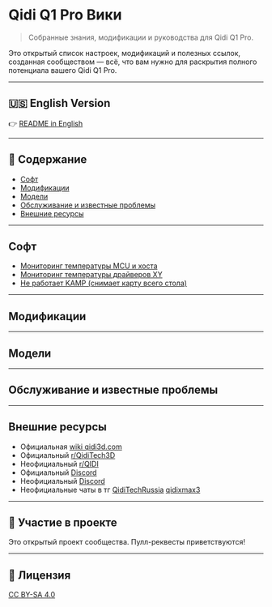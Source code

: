 # Qidi Q1 Pro Вики

> Собранные знания, модификации и руководства для Qidi Q1 Pro.

Это открытый список настроек, модификаций и полезных ссылок, созданная сообществом — всё, что вам нужно для раскрытия полного потенциала вашего Qidi Q1 Pro.

---

## 🇺🇸 English Version

👉 [README in English](README.md)

---

## 📑 Содержание

- [Софт](#софт)
- [Модификации](#модификации)
- [Модели](#Модели)
- [Обслуживание и известные проблемы](#обслуживание-и-известные-проблемы)
- [Внешние ресурсы](#внешние-ресурсы)

---

## Софт
- [Мониторинг температуры MCU и хоста](docs/ru/host-temp-fluidd.md)
- [Мониторинг температуры драйверов XY](docs/ru/fluidd-drivers-temp.md)
- [Не работает KAMP (снимает карту всего стола)](docs/ru/kamp-not-working.md)

---

## Модификации


---

## Модели


---

## Обслуживание и известные проблемы

---

## Внешние ресурсы

- Официальная [wiki qidi3d.com](https://wiki.qidi3d.com/en/Q1-Pro)
- Официальный [r/QidiTech3D ](https://www.reddit.com/r/QidiTech3D)
- Неофициальный [r/QIDI](https://www.reddit.com/r/QIDI)
- Официальный [Discord](https://discord.gg/ygRPsMfR)
- Неофициальный [Discord](https://discord.gg/aQBF34zT)
- Неофициальные чаты в тг [QidiTechRussia](https://t.me/QidiTechRussia) [qidixmax3](https://t.me/qidixmax3)

---

## 🤝 Участие в проекте

Это открытый проект сообщества. Пулл-реквесты приветствуются!

---

## 📝 Лицензия

[CC BY-SA 4.0](https://creativecommons.org/licenses/by-sa/4.0/)
